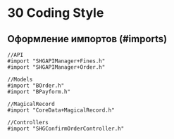 30 Coding Style
==

## Оформление импортов (#imports)

```objc
//API
#import "SHGAPIManager+Fines.h"
#import "SHGAPIManager+Order.h"

//Models
#import "BOrder.h"
#import "BPayform.h"

//MagicalRecord
#import "CoreData+MagicalRecord.h"

//Controllers
#import "SHGConfirmOrderController.h"
```















